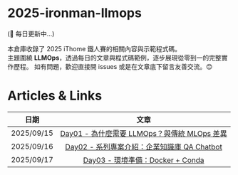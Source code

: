# 2025-ironman-llmops

(🚧 每日更新中...)

本倉庫收錄了 2025 iThome 鐵人賽的相關內容與示範程式碼。  
主題圍繞 **LLMOps**，透過每日的文章與程式碼範例，逐步展現從零到一的完整實作歷程。
如有問題，歡迎直接開 issues 或是在文章底下留言友善交流。😊

# Articles & Links

| 日期       |                                              文章                                              |
| ---------- | :--------------------------------------------------------------------------------------------: |
| 2025/09/15 | [Day01 - 為什麼需要 LLMOps？與傳統 MLOps 差異](https://ithelp.ithome.com.tw/articles/10380053) |
| 2025/09/16 | [Day02 - 系列專案介紹：企業知識庫 QA Chatbot](https://ithelp.ithome.com.tw/articles/10380054)  |
| 2025/09/17 |       [Day03 - 環境準備：Docker + Conda](https://ithelp.ithome.com.tw/articles/10381623)       |
